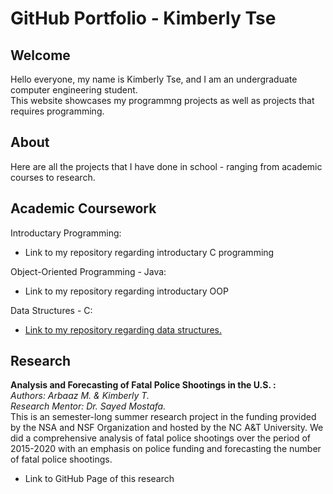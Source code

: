 # GitHub Portfolio - Kimberly Tse
## Welcome
Hello everyone, my name is Kimberly Tse, and I am an undergraduate computer engineering student.<br/>
This website showcases my programmng projects as well as projects that requires programming.

## About
Here are all the projects that I have done in school - ranging from academic courses to research.

## Academic Coursework
Introductary Programming:
- Link to my repository regarding introductary C programming

Object-Oriented Programming - Java:
- Link to my repository regarding introductary OOP

Data Structures - C:
- [Link to my repository regarding data structures.](https://github.com/kimberlytse/DataStructures)

## Research
**Analysis and Forecasting of Fatal Police Shootings in the U.S. :**<br/>
*Authors: Arbaaz M. & Kimberly T.*<br/>
*Research Mentor: Dr. Sayed Mostafa.*<br/>
This is an semester-long summer research project in the funding provided by the NSA and NSF Organization and hosted by the NC A&T University. We did a comprehensive analysis of fatal police shootings over the period of 2015-2020 with an emphasis on police funding and forecasting the number of fatal police shootings.
- Link to GitHub Page of this research


